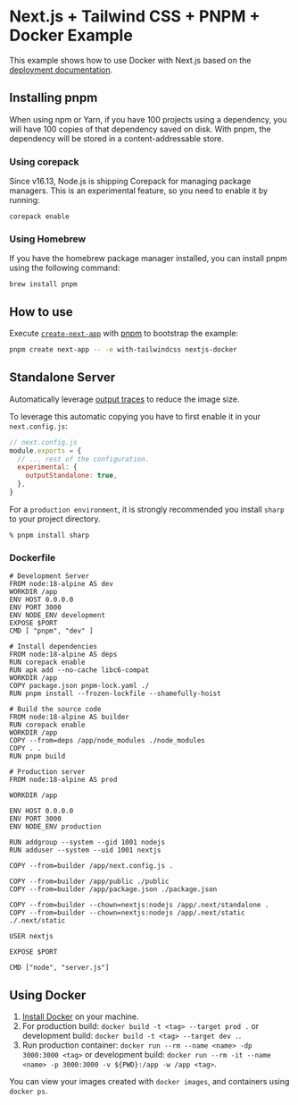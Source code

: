 # Next.js + Tailwind CSS + PNPM + Docker Example

This example shows how to use Docker with Next.js based on the [deployment documentation](https://nextjs.org/docs/deployment#docker-image).

## Installing pnpm

When using npm or Yarn, if you have 100 projects using a dependency, you will have 100 copies of that dependency saved on disk. With pnpm, the dependency will be stored in a content-addressable store.

### Using corepack

Since v16.13, Node.js is shipping Corepack for managing package managers. This is an experimental feature, so you need to enable it by running:

```
corepack enable
```

### Using Homebrew

If you have the homebrew package manager installed, you can install pnpm using the following command:

```
brew install pnpm
```

## How to use

Execute [`create-next-app`](https://github.com/vercel/next.js/tree/canary/packages/create-next-app) with [pnpm](https://pnpm.io/cli/create) to bootstrap the example:

```bash
pnpm create next-app -- -e with-tailwindcss nextjs-docker
```

## Standalone Server

Automatically leverage [output traces](https://nextjs.org/docs/advanced-features/output-file-tracing) to reduce the image size.

To leverage this automatic copying you have to first enable it in your `next.config.js`:

```js
// next.config.js
module.exports = {
  // ... rest of the configuration.
  experimental: {
    outputStandalone: true,
  },
}
```

For a `production environment`, it is strongly recommended you install `sharp` to your project directory.

```
% pnpm install sharp
```

### Dockerfile

```docker
# Development Server
FROM node:18-alpine AS dev
WORKDIR /app
ENV HOST 0.0.0.0
ENV PORT 3000
ENV NODE_ENV development
EXPOSE $PORT
CMD [ "pnpm", "dev" ]

# Install dependencies
FROM node:18-alpine AS deps
RUN corepack enable
RUN apk add --no-cache libc6-compat
WORKDIR /app
COPY package.json pnpm-lock.yaml ./
RUN pnpm install --frozen-lockfile --shamefully-hoist

# Build the source code
FROM node:18-alpine AS builder
RUN corepack enable
WORKDIR /app
COPY --from=deps /app/node_modules ./node_modules
COPY . .
RUN pnpm build

# Production server
FROM node:18-alpine AS prod

WORKDIR /app

ENV HOST 0.0.0.0
ENV PORT 3000
ENV NODE_ENV production

RUN addgroup --system --gid 1001 nodejs
RUN adduser --system --uid 1001 nextjs

COPY --from=builder /app/next.config.js .

COPY --from=builder /app/public ./public
COPY --from=builder /app/package.json ./package.json

COPY --from=builder --chown=nextjs:nodejs /app/.next/standalone .
COPY --from=builder --chown=nextjs:nodejs /app/.next/static ./.next/static

USER nextjs

EXPOSE $PORT

CMD ["node", "server.js"]
```

## Using Docker

1. [Install Docker](https://docs.docker.com/get-docker/) on your machine.
2. For production build: `docker build -t <tag> --target prod .` or development build: `docker build -t <tag> --target dev .`.
3. Run production container: `docker run --rm --name <name> -dp 3000:3000 <tag>` or development build: `docker run --rm -it --name <name> -p 3000:3000 -v ${PWD}:/app -w /app <tag>`.

You can view your images created with `docker images`, and containers using `docker ps`.

